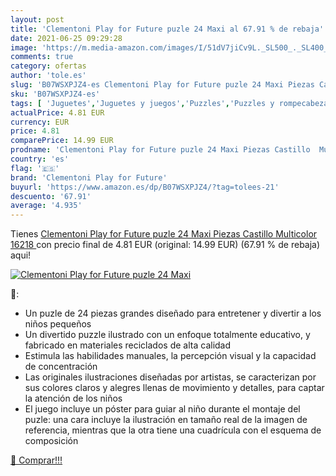 ```yaml
---
layout: post
title: 'Clementoni Play for Future puzle 24 Maxi al 67.91 % de rebaja'
date: 2021-06-25 09:29:28
image: 'https://m.media-amazon.com/images/I/51dV7jiCv9L._SL500_._SL400_.jpg'
comments: true
category: ofertas
author: 'tole.es'
slug: 'B07WSXPJZ4-es Clementoni Play for Future puzle 24 Maxi Piezas Castillo...'
sku: 'B07WSXPJZ4-es'
tags: [ 'Juguetes','Juguetes y juegos','Puzzles','Puzzles y rompecabezas','clementoni','clementoni play for future', ]
actualPrice: 4.81 EUR
currency: EUR
price: 4.81
comparePrice: 14.99 EUR
prodname: 'Clementoni Play for Future puzle 24 Maxi Piezas Castillo  Multicolor  16218 '
country: 'es'
flag: '🇪🇸'
brand: 'Clementoni Play for Future'
buyurl: 'https://www.amazon.es/dp/B07WSXPJZ4/?tag=tolees-21'
descuento: '67.91'
average: '4.935'
---
```


Tienes [Clementoni Play for Future puzle 24 Maxi Piezas Castillo  Multicolor  16218 ](https://www.amazon.es/dp/B07WSXPJZ4/?tag=tolees-21) con precio final de  4.81 EUR (original: 14.99 EUR) (67.91 %  de rebaja) aqui!

[![Clementoni Play for Future puzle 24 Maxi](https://m.media-amazon.com/images/I/51dV7jiCv9L._SL500_._SL400_.jpg)](https://www.amazon.es/dp/B07WSXPJZ4/?tag=tolees-21)

🔎:

- Un puzle de 24 piezas grandes diseñado para entretener y divertir a los niños pequeños
- Un divertido puzzle ilustrado con un enfoque totalmente educativo, y fabricado en materiales reciclados de alta calidad
- Estimula las habilidades manuales, la percepción visual y la capacidad de concentración
- Las originales ilustraciones diseñadas por artistas, se caracterizan por sus colores claros y alegres llenas de movimiento y detalles, para captar la atención de los niños
- El juego incluye un póster para guiar al niño durante el montaje del puzle: una cara incluye la ilustración en tamaño real de la imagen de referencia, mientras que la otra tiene una cuadrícula con el esquema de composición

[🛒 Comprar!!!](https://www.amazon.es/dp/B07WSXPJZ4/?tag=tolees-21)
